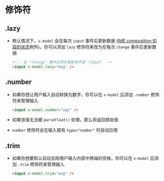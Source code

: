 # 修饰符

## .lazy

+ 默认情况下，`v-model` 会在每次 `input` 事件后更新数据 ([IME composition 阶段的状态](https://staging-cn.vuejs.org/guide/essentials/forms.html#vmodel-ime-tip "IME composition 阶段的状态")例外)。你可以添加 `lazy` 修饰符来改为在每次 `change` 事件后更新数据

    ```html
    <!-- 在 "change" 事件后同步更新而不是 "input" -->
    <input v-model.lazy="msg" />
    ```

## .number

+ 如果你想让用户输入自动转换为数字，你可以在 `v-model` 后添加 `.number` 修饰符来管理输入

    ```html
    <input v-model.number="age" />
    ```

+ 如果该值无法被 `parseFloat()` 处理，那么将返回原始值

+ `number` 修饰符会在输入框有 `type="number"` 时自动应用

## .trim

+ 如果你想要默认自动去除用户输入内容中两端的空格，你可以在 `v-model` 后添加 `.trim` 修饰符来管理输入

    ```html
    <input v-model.trim="msg" />
    ```
